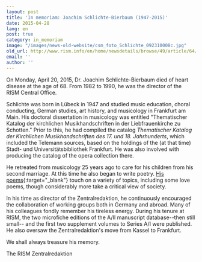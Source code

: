 ```yaml
---
layout: post
title: 'In memoriam: Joachim Schlichte-Bierbaum (1947-2015)'
date: 2015-04-28
lang: en
post: true
category: in_memoriam
image: "/images/news-old-website/csm_foto_Schlichte_092310008c.jpg"
old_url: http://www.rism.info/en/home/newsdetails/browse/49/article/64/in-memoriam-joachim-schlichte-bierbaum-1947-2015.html
email: ''
author: ''
---
```


On Monday, April 20, 2015, Dr. Joachim Schlichte-Bierbaum died of heart disease at the age of 68. From 1982 to 1990, he was the director of the RISM Central Office.

Schlichte was born in Lübeck in 1947 and studied music education, choral conducting, German studies, art history, and musicology in Frankfurt am Main. His doctoral dissertation in musicology was entitled "Thematischer Katalog der kirchlichen Musikhandschriften in der Liebfrauenkirche zu Schotten." Prior to this, he had compiled the catalog _Thematischer Katalog der Kirchlichen Musikhandschriften des 17. und 18. Jahrhunderts_, which included the Telemann sources, based on the holdings of the (at that time) Stadt- und Universitätsbibliothek Frankfurt. He was also involved with producing the catalog of the opera collection there.

He retreated from musicology 25 years ago to care for his children from his second marriage. At this time he also began to write poetry. [His poems](http://www.coda-karben.de/coda/g_auswahl.htm){:target="_blank"} touch on a variety of topics, including some love poems, though considerably more take a critical view of society.

In his time as director of the Zentralredaktion, he continuously encouraged the collaboration of working groups both in Germany and abroad. Many of his colleagues fondly remember his tireless energy. During his tenure at RISM, the two microfiche editions of the A/II manuscript database--then still small-- and the first two supplement volumes to Series A/I were published. He also oversaw the Zentralredaktion's move from Kassel to Frankfurt.

We shall always treasure his memory.

The RISM Zentralredaktion